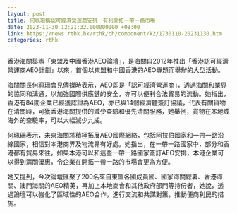 ```yaml
---
layout: post
title: 何珮珊稱認可經濟營運商安排　有利開拓一帶一路市場
date: 2023-11-30 12:21:32.000000000 +08:00
link: https://news.rthk.hk/rthk/ch/component/k2/1730110-20231130.htm
categories: rthk
---
```


香港海關舉辦「東盟及中國香港AEO論壇」，是海關自2012年推出「香港認可經濟營運商AEO計劃」以來，首個以東盟和中國香港的AEO專題而舉辦的大型活動。

海關關長何珮珊會見傳媒時表示，AEO即是「認可經濟營運商」，透過海關和業界的協同和溝通，以加強國際供應鏈的安全，亦可以便利合法貿易的流動。她指出，香港有84間企業已經獲認證為AEO，亦已與14個經濟體簽訂協議，代表有關貨物在清關時，可獲香港海關提供的減少查驗和優先清關服務，她舉例，貨物在本地或海外的查驗率，可以大幅減少九成。

何珮珊表示，未來海關將積極拓展AEO國際網絡，包括阿拉伯國家和一帶一路沿線國家，相信對本港商界及物流界有好處。她指出，在一帶一路國家中，部分和香港都有貿易來往，如果本港可以和這些一帶一路國家簽訂AEO安排，本港企業可以得到清關優惠，令企業在開拓一帶一路的市場會更為方便。

她又提到，今次論壇匯聚了200名來自東盟各國成員國、國家海關總署、香港海關、澳門海關的AEO精英，再加上本地商會和其他政府部門等持份者，她說，透過論壇可以強化了區域性的AEO合作，進行交流和共謀對策，推動便商利民的措施。
